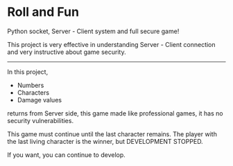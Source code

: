 # Roll and Fun

Python socket, Server - Client system and full secure game!

This project is very effective in understanding Server - Client connection and very instructive about game security.

---

In this project,

- Numbers
- Characters
- Damage values

returns from Server side, this game made like professional games, it has no security vulnerabilities.


This game must continue until the last character remains. The player with the last living character is the winner, but DEVELOPMENT STOPPED.

If you want, you can continue to develop.
